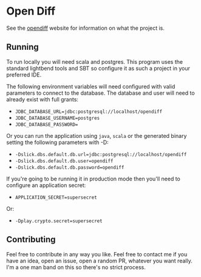 # Open Diff

See the [opendiff](http://diff.mhn.me) website for information on what the project is.

## Running

To run locally you will need scala and postgres. This program uses the standard lightbend tools and SBT so configure it as such a project in your preferred IDE.

The following environment variables will need configured with valid parameters to connect to the database. The database and user will need to already exist with full grants:

* `JDBC_DATABASE_URL=jdbc:postgresql://localhost/opendiff`
* `JDBC_DATABASE_USERNAME=postgres`
* `JDBC_DATABASE_PASSWORD=`

Or you can run the application using `java`, `scala` or the generated binary setting the following parameters with -D:

* `-Dslick.dbs.default.db.url=jdbc:postgresql://localhost/opendiff`
* `-Dslick.dbs.default.db.user=opendiff`
* `-Dslick.dbs.default.db.password=opendiff`

If you're going to be running it in production mode then you'll need to configure an application secret:

* `APPLICATION_SECRET=supersecret`

Or:

* `-Dplay.crypto.secret=supersecret`

## Contributing

Feel free to contribute in any way you like. Feel free to contact me if you have an idea, open an issue, open a random PR, whatever you want really. I'm a one man band on this so there's no strict process.
